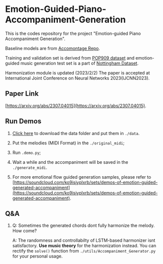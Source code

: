 # Emotion-Guided-Piano-Accompaniment-Generation
This is the codes repository for the project "Emotion-guided Piano Accompaniment Generation". 

Baseline models are from [Accomontage Repo](https://github.com/zhaojw1998/AccoMontage).

Training and validation set is derived from [POP909 dataset](https://github.com/music-x-lab/POP909-Dataset) and
emotion-guided music generation test set is a part of [Nottingham Dataset](https://ifdo.ca/~seymour/nottingham/nottingham.html).

Harmonization module is updated  (2023/2/2)
The paper is accepted at International Joint Conference on Neural Networks 2023(IJCNN2023).
## Paper Link
[https://arxiv.org/abs/2307.04015](https://arxiv.org/abs/2307.04015).


## Run Demos
 1. [Click here](https://drive.google.com/drive/folders/1nw35zbV6wLCBggJiMyeBIxzAqzNwz_AR?usp=drive_link) to download the data folder and put them in `./data`.
   
 2. Put the melodies (MIDI Format) in the `./original_midi`;

 3. Run `.demo.py`;

 4. Wait a while and the accompaniment will be saved in the `./generate_midi`.

 5. For more emotional flow guided generation samples, please refer to [https://soundcloud.com/ko9isjyplxrb/sets/demos-of-emotion-guided-generated-accompaniment](https://soundcloud.com/ko9isjyplxrb/sets/demos-of-emotion-guided-generated-accompaniment).

## Q&A
1. Q: Sometimes the generated chords dont fully harmonize the melody. How come?
   
   A: The randomness and controllabilty of LSTM-based harmonizer isnt satisfactory. **Use music theory** for the harmonization instead. You can rectify the `solve()` function from
`./utils/Accompaniment_Generator.py` for your personal usage.
